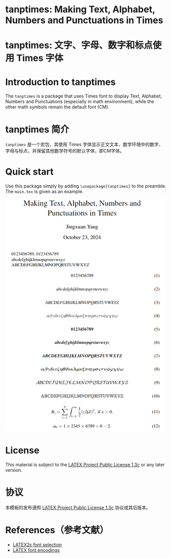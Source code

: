 <!-- Author : Jingxuan Yang-->
<!-- Program Email: yanglatex2e@gmail.com -->

# tanptimes: Making Text, Alphabet, Numbers and Punctuations in Times

# tanptimes: 文字、字母、数字和标点使用 Times 字体

# Introduction to tanptimes

The `tanptimes` is a package that uses Times font to display Text, Alphabet, Numbers and Punctuations (especially in math environment), while the other math symbols remain the default font (CM).

# tanptimes 简介

`tanptimes` 是一个宏包，其使用 Times 字体显示正文文本、数学环境中的数字、字母与标点，并保留其他数学符号的默认字体，即CM字体。

# Quick start

Use this package simply by adding `\usepackage{tanptimes}` to the preamble. The `main.tex` is given as an example. 

![Example file.](example.png)

# License

This material is subject to the [LATEX Project Public License 1.3c](https://ctan.org/license/lppl1.3) or any later version.

# 协议

本模板的发布遵照 [LATEX Project Public License 1.3c](https://ctan.org/license/lppl1.3) 协议或其后版本。

# References（参考文献）

* [LATEX2ε font selection](http://mirrors.ctan.org/macros/latex/base/fntguide.pdf)
* [LATEX font encodings](http://mirrors.ctan.org/macros/latex/base/encguide.pdf)
